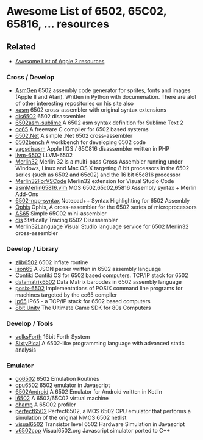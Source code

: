 # Awesome List of 6502, 65C02, 65816, ...  resources

## Related
* [Awesome List of Apple 2 resources](Apple2.md)

### Cross / Develop
*  [AsmGen](https://github.com/robmcmullen/asmgen) 6502 assembly code generator for sprites, fonts and images (Apple II and Atari). Written in Python with documenation. There are alot of other interesting repositories on his site also
*  [xasm](https://github.com/pfusik/xasm) 6502 cross-assembler with original syntax extensions
*  [dis6502](https://github.com/brouhaha/dis6502) 6502 disassembler
*  [6502asm-sublime](https://github.com/martinhaye/6502asm-sublime) A 6502 asm syntax definition for Sublime Text 2
*  [cc65](https://github.com/cc65/cc65) A freeware C compiler for 6502 based systems
*  [6502.Net](https://github.com/informedcitizenry/6502.Net) A simple .Net 6502 cross-assembler
*  [6502bench](https://github.com/fadden/6502bench) A workbench for developing 6502 code
*  [yagsdisasm](https://github.com/cshepherd/yagsdisasm) Apple IIGS / 65C816 disassembler written in PHP
*  [llvm-6502](https://github.com/c64scene-ar/llvm-6502) LLVM-6502
*  [Merlin32](https://www.brutaldeluxe.fr/products/crossdevtools/merlin/) Merlin 32 is a multi-pass Cross Assembler running under Windows, Linux and Mac OS X targeting 8 bit processors in the 6502 series (such as 6502 and 65c02) and the 16 bit 65c816 processor
*  [Merlin32ForVSCode](https://github.com/OlivierGuinart/Merlin32ForVSCode) Merlin32 extension for Visual Studio Code
*  [asmMerlin65816.vim](https://github.com/digarok/asmMerlin65816.vim) MOS 6502,65c02,65816 Assembly syntax + Merlin Add-Ons
*  [6502-npp-syntax](https://github.com/tragicmuffin/6502-npp-syntax) Notepad++ Syntax Highlighting for 6502 Assembly
*  [Ophis](https://github.com/michaelcmartin/Ophis) Ophis, A cross-assembler for the 6502 series of microprocessors
*  [AS65](https://github.com/softwarejanitor/as65) Simple 65C02 mini-assembler
*  [dis](https://github.com/lybrown/dis) Statically Tracing 6502 Disassembler
*  [Merlin32Language](https://github.com/OlivierGuinart/Merlin32Language) Visual Studio language service for 6502 Merlin32 cross-assembler
### Develop / Library
*  [zlib6502](https://github.com/pfusik/zlib6502) 6502 inflate routine
*  [json65](https://github.com/ppelleti/json65) A JSON parser written in 6502 assembly language
*  [Contiki](https://github.com/oliverschmidt/contiki) Contiki OS for 6502 based computers. TCP/IP stack for 6502
*  [datamatrix6502](https://github.com/pfusik/datamatrix6502) Data Matrix barcodes in 6502 assembly language
*  [posix-6502](https://github.com/gungwald/posix-6502) Implementations of POSIX command line programs for machines targeted by the cc65 compiler
*  [ip65](https://github.com/oliverschmidt/ip65) IP65 - a TCP/IP stack for 6502 based computers
*  [8bit Unity](http://8bit-unity.com) The Ultimate Game SDK for 80s Computers
### Develop / Tools
*  [volksForth](https://github.com/cstrotm/volksForth) 16bit Forth System
*  [SixtyPical](https://github.com/catseye/SixtyPical) A 6502-like programming language with advanced static analysis
### Emulator
*  [go6502](https://github.com/zellyn/go6502) 6502 Emulation Routines
*  [cpu6502](https://github.com/ScullinSteel/cpu6502) 6502 emulator in Javascript
*  [6502Android](https://github.com/felipecsl/6502Android) A 6502 Emulator for Android written in Kotlin
*  [i6502](https://github.com/ariejan/i6502) A 6502/65C02 virtual machine
*  [champ](https://github.com/specht/champ) A 65C02 profiler
*  [perfect6502](https://github.com/mist64/perfect6502) Perfect6502, a MOS 6502 CPU emulator that performs a simulation of the original NMOS 6502 netlist
*  [visual6502](https://github.com/trebonian/visual6502) Transistor level 6502 Hardware Simulation in Javascript
*  [v6502cpp](https://github.com/cmosher01/v6502cpp) Visual6502.org Javascript simulator ported to C++
